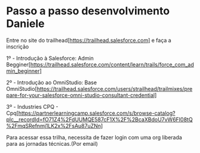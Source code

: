 # Passo a passo desenvolvimento Daniele

Entre no site do trailhead[https://trailhead.salesforce.com] e faça a inscrição



1º - Introdução à Salesforce: Admin Begginer[https://trailhead.salesforce.com/content/learn/trails/force_com_admin_beginner]

2º - Introdução ao OmniStudio: Base OmniStudio[https://trailhead.salesforce.com/users/strailhead/trailmixes/prepare-for-your-salesforce-omni-studio-consultant-credential]

3º - Industries CPQ - Cpq[https://partnerlearningcamp.salesforce.com/s/browse-catalog?plc__recordId=fO71Z4%2FdUUMQE587cF1X%2F%2BcaXBdoU7vW6FI08tQ%2FmqSRefnmj1LK2x%2FsAu87uZNn]

Para acessar essa trilha, necessita de fazer login com uma org liberada para as jornadas técnicas.(Por email)

